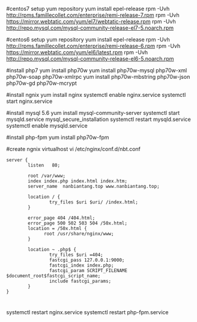 #centos7 setup yum repository
yum install epel-release
rpm -Uvh http://rpms.famillecollet.com/enterprise/remi-release-7.rpm
rpm -Uvh https://mirror.webtatic.com/yum/el7/webtatic-release.rpm
rpm -Uvh http://repo.mysql.com/mysql-community-release-el7-5.noarch.rpm

#centos6 setup yum repository
yum install epel-release
rpm -Uvh http://rpms.famillecollet.com/enterprise/remi-release-6.rpm
rpm -Uvh https://mirror.webtatic.com/yum/el6/latest.rpm
rpm -Uvh http://repo.mysql.com/mysql-community-release-el6-5.noarch.rpm

#install php7
yum install php70w
yum install php70w-mysql php70w-xml php70w-soap php70w-xmlrpc
yum install php70w-mbstring php70w-json php70w-gd php70w-mcrypt

#install ngnix 
yum install nginx
systemctl enable nginx.service
systemctl start nginx.service

#install mysql 5.6
yum install mysql-community-server
systemctl start mysqld.service
mysql_secure_installation
systemctl restart mysqld.service
systemctl enable mysqld.service

#install php-fpm
yum install php70w-fpm

#create ngnix virtualhost
vi /etc/nginx/conf.d/nbt.conf

```
server {
        listen   80;

        root /var/www;
        index index.php index.html index.htm;
        server_name  nanbiantang.top www.nanbiantang.top;

        location / {
                try_files $uri $uri/ /index.html;
        }

        error_page 404 /404.html;
        error_page 500 502 503 504 /50x.html;
        location = /50x.html {
              root /usr/share/nginx/www;
        }

        location ~ .php$ {
                try_files $uri =404;
                fastcgi_pass 127.0.0.1:9000;
                fastcgi_index index.php;
                fastcgi_param SCRIPT_FILENAME $document_root$fastcgi_script_name;
                include fastcgi_params;
        }
}
```

#
systemctl restart nginx.service
systemctl restart php-fpm.service